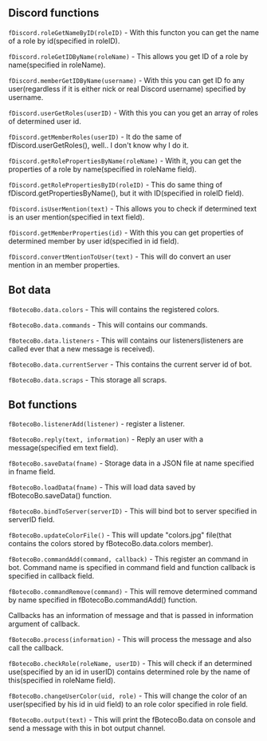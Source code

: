 ## Discord functions
`fDiscord.roleGetNameByID(roleID)` - With this functon you can get the name of a role by id(specified in roleID).

`fDiscord.roleGetIDByName(roleName)` - This allows you get ID of a role by name(specified in roleName).

`fDiscord.memberGetIDByName(username)` - With this you can get ID fo any user(regardless if it is either nick or real Discord username) specified by username.

`fDiscord.userGetRoles(userID)` - With this you can you get an array of roles of determined user id.

`fDiscord.getMemberRoles(userID)` - It do the same of fDiscord.userGetRoles(), well.. I don't know why I do it.

`fDiscord.getRolePropertiesByName(roleName)` - With it, you can get the properties of a role by name(specified in roleName field).

`fDiscord.getRolePropertiesByID(roleID)` - This do same thing of fDiscord.getPropertiesByName(), but it with ID(specified in roleID field).

`fDiscord.isUserMention(text)` - This allows you to check if determined text is an user mention(specified in text field).

`fDiscord.getMemberProperties(id)` - With this you can get properties of determined member by user id(specified in id field).

`fDiscord.convertMentionToUser(text)` - This will do convert an user mention in an member properties.

## Bot data

`fBotecoBo.data.colors` - This will contains the registered colors.

`fBotecoBo.data.commands` - This will contains our commands.

`fBotecoBo.data.listeners` - This will contains our listeners(listeners are called ever that a new message is received).

`fBotecoBo.data.currentServer` - This contains the current server id of bot.

`fBotecoBo.data.scraps` - This storage all scraps.

## Bot functions

`fBotecoBo.listenerAdd(listener)` - register a listener.

`fBotecoBo.reply(text, information)` - Reply an user with a message(specified em text field).

`fBotecoBo.saveData(fname)` - Storage data in a JSON file at name specified in fname field.

`fBotecoBo.loadData(fname)` - This will load data saved by fBotecoBo.saveData() function.

`fBotecoBo.bindToServer(serverID)` - This will bind bot to server specified in serverID field.

`fBotecoBo.updateColorFile()` - This will update "colors.jpg" file(that contains the colors stored by fBotecoBo.data.colors member).

`fBotecoBo.commandAdd(command, callback)` - This register an command in bot. Command name is specified in command field and function callback is specified in callback field.

`fBotecoBo.commandRemove(command)` - This will remove determined command by name specified in fBotecoBo.commandAdd() function.

Callbacks has an information of message and that is passed in information argument of callback.

`fBotecoBo.process(information)` - This will process the message and also call the callback.

`fBotecoBo.checkRole(roleName, userID)` - This will check if an determined use(specified by an id in userID) contains determined role by the name of this(specified in roleName field).

`fBotecoBo.changeUserColor(uid, role)` - This will change the color of an user(specified by his id in uid field) to an role color specified in role field.

`fBotecoBo.output(text)` - This will print the fBotecoBo.data on console and send a message with this in bot output channel.
